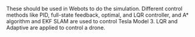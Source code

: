 These should be used in Webots to do the simulation.
Different control methods like PID, full-state feedback, optimal, and LQR controller, and A* algorithm 
and EKF SLAM are used to control Tesla Model 3.
LQR and Adaptive are applied to control a drone.
